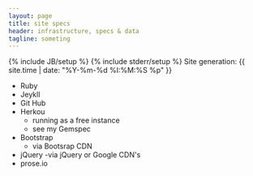 ```yaml
---
layout: page
title: site specs
header: infrastructure, specs & data
tagline: someting
---
```

{% include JB/setup %}
{% include stderr/setup %}
Site generation: {{ site.time | date: "%Y-%m-%d %I:%M:%S %p"  }}

- Ruby
- Jeykll
- Git Hub
- Herkou
	- running as a free instance
	- see my Gemspec
- Bootstrap
	- via Bootsrap CDN
- jQuery
	-via jQuery or Google CDN's
- prose.io
